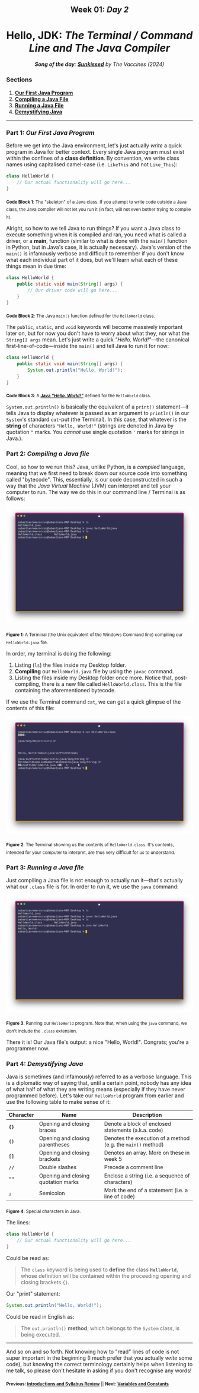 <h2 align=center>Week 01: <em>Day 2</em></h2>

<h1 align=center>Hello, JDK: <em>The Terminal / Command Line and The Java Compiler</em></h1>

<p align=center><strong><em>Song of the day</strong>: <a href="https://youtu.be/-UWpbEsj2yA?si=BaUfmDJXznXrC3J7"><strong><u>Sunkissed</u></strong></a> by The Vaccines (2024)</em></p>

### Sections

1. [**Our First Java Program**](#part-1-our-first-java-program)
2. [**Compiling a Java File**](#part-2-compiling-a-java-file)
3. [**Running a Java File**](#part-3-running-a-java-file)
4. [**Demystifying Java**](#part-4-demystifying-java)

---

### Part 1: _Our First Java Program_

Before we get into the Java environment, let's just actually _write_ a quick program in Java for better context. Every single Java program must exist within the confines of a **class definition**. By convention, we write class names using capitalised camel-case (i.e. `LikeThis` and not `Like_This`):

```java
class HelloWorld {
    // Our actual functionality will go here...
}
```

<sub>**Code Block 1**: The "skeleton" of a Java class. If you attempt to write code outside a Java class, the Java 
compiler will not let you run it (in fact, will not even bother trying to compile it).</sub>

Alright, so how to we tell Java to run things? If you want a Java class to execute something when it is compiled and ran, you need what is called a driver, or a **main**, function (similar to what is done with the `main()` function in Python, but in Java's case, it is actually necessary). Java's version of the `main()` is infamously verbose and difficult to remember if you don't know what each individual part of it does, but we'll learn what each of these things mean in due time:

```java
class HelloWorld {
    public static void main(String[] args) {
        // Our driver code will go here...
    }
}
```

<sub>**Code Block 2**: The Java `main()` function defined for the `HelloWorld` class.</sub>

The `public`, `static`, and `void` keywords will become massively important later on, but for now you don't have to worry about what they, nor what the `String[] args` mean. Let's just write a quick _"Hello, World!"_—the canonical first-line-of-code—inside the `main()` and tell Java to run it for now:

```java
class HelloWorld {
    public static void main(String[] args) {
        System.out.println("Hello, World!");
    }
}
```

<sub>**Code Block 3**: A [**Java _"Hello, World!"_**](code/HelloWorld.java) defined for the `HelloWorld` class.</sub>

`System.out.println()` is basically the equivalent of a `print()` statement—it tells Java to display whatever is passed as an argument to `println()` in our `System`'s standard `out`-put (the Terminal). In this case, that whatever is the **string** of characters `"Hello, World!"` (strings are denoted in Java by quotation `"` marks. You _cannot_ use single quotation `'` marks for strings in Java.).

### Part 2: _Compiling a Java file_

Cool, so how to we run this? Java, unlike Python, is a _compiled_ language, meaning that we first need to break down our source code into something called "bytecode". This, essentially, is our code deconstructed in such a way that the _Java Virtual Machine_ (JVM) can interpret and tell your computer to run. The way we do this in our command line / Terminal is as follows:

![compiling](assets/compiling.png)

<sub>**Figure 1**: A Terminal (the Unix equivalent of the Windows Command line) compiling our `HelloWorld.java` 
file.</sub>

In order, my terminal is doing the following:

1. Listing (`ls`) the files inside my Desktop folder.
2. **Compiling** our `HelloWorld.java` file by using the `javac` command.
3. Listing the files inside my Desktop folder once more. Notice that, post-compiling, there is a new file called `HelloWorld.class`. This is the file containing the aforementioned bytecode.

If we use the Terminal command `cat`, we can get a quick glimpse of the contents of this file:

![cat](assets/cat.png)

<sub>**Figure 2**: The Terminal showing us the contents of `HelloWorld.class`. It's contents, intended for your computer to interpret, are thus very difficult for _us_ to understand.</sub>

### Part 3: _Running a Java file_

Just compiling a Java file is not enough to actually run it—that's actually what our `.class` file is for. In order to run it, we use the `java` command:

![running](assets/running.png)

<sub>**Figure 3**: Running our `HelloWorld` program. Note that, when using the `java` command, we don't include the `.class` extension.</sub>

There it is! Our Java file's output: a nice "Hello, World!". Congrats; you're a programmer now.

### Part 4: _Demystifying Java_

Java is sometimes (and infamously) referred to as a verbose language. This is a diplomatic way of saying that, until a certain point, nobody has any idea of what half of what they are writing means (especially if they have never programmed before). Let's take our `HelloWorld` program from earlier and use the following table to make sense of it:

| **Character** | **Name**                            | **Description**                                              |
|---------------|-------------------------------------|--------------------------------------------------------------|
| **`{}`**      | Opening and closing braces          | Denote a block of enclosed statements (a.k.a. code)          |
| **`()`**      | Opening and closing parentheses     | Denotes the execution of a method (e.g. the `main()` method) |
| **`[]`**      | Opening and closing brackets        | Denotes an array. More on these in week 5                    |
| **`//`**      | Double slashes                      | Precede a comment line                                       |
| **`""`**      | Opening and closing quotation marks | Enclose a string (i.e. a sequence of characters)             |
| **`;`**       | Semicolon                           | Mark the end of a statement (i.e. a line of code)            |

<sub>**Figure 4**: Special characters in Java.</sub>

The lines:

```java
class HelloWorld {
    // Our actual functionality will go here...
}
```

Could be read as:

> The `class` keyword is being used to **define** the class **`HelloWorld`**, whose definition will be contained within the proceeding opening and closing brackets `{}`.

Our "print" statement:

```java
System.out.println("Hello, World!");
```

Could be read in English as:

> The `out.println()` **method**, which belongs to the `System` class, is being executed.

---

And so on and so forth. Not knowing how to "read" lines of code is not super important in the beginning (I much prefer that you actually _write_ some code), but knowing the correct terminology certainly helps when listening to me talk, so please don't hesitate in asking if you don't recognise any words!

<sub>**Previous: [Introductions and Syllabus Review](/src/01-intro)** || **Next: [Variables and Constants](/src/03-variables-constants)**</sub>
